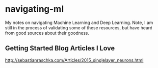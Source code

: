 # navigating-ml

My notes on navigating Machine Learning and Deep Learning.  Note, I am still in the process of validating some of these resources, but have heard from good sources about their goodness.

## Getting Started Blog Articles I Love

http://sebastianraschka.com/Articles/2015_singlelayer_neurons.html



